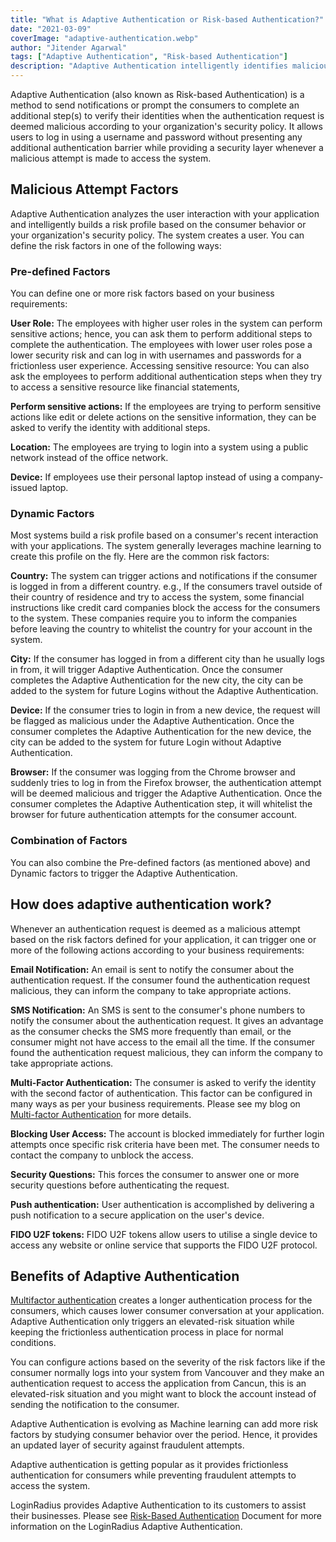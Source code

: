 ```yaml
---
title: "What is Adaptive Authentication or Risk-based Authentication?"
date: "2021-03-09"
coverImage: "adaptive-authentication.webp"
author: "Jitender Agarwal"
tags: ["Adaptive Authentication", "Risk-based Authentication"]
description: "Adaptive Authentication intelligently identifies malicious attempt based on the defined risk factors and prompt the consumers to complete an additional step to verify their identities"
--- 
```


Adaptive Authentication (also known as Risk-based Authentication) is a method to send notifications or prompt the consumers to complete an additional step(s) to verify their identities when the authentication request is deemed malicious according to your organization's security policy. It allows users to log in using a username and password without presenting any additional authentication barrier while providing a security layer whenever a malicious attempt is made to access the system. 

## Malicious Attempt Factors

Adaptive Authentication analyzes the user interaction with your application and intelligently builds a risk profile based on the consumer behavior or your organization's security policy. The system creates a user. You can define the risk factors in one of the following ways:

### Pre-defined Factors

You can define one or more risk factors based on your business requirements: 

**User Role:** The employees with higher user roles in the system can perform sensitive actions; hence, you can ask them to perform additional steps to complete the authentication. The employees with lower user roles pose a lower security risk and can log in with usernames and passwords for a frictionless user experience. 
Accessing sensitive resource: You can also ask the employees to perform additional authentication steps when they try to access a sensitive resource like financial statements, 

**Perform sensitive actions:** If the employees are trying to perform sensitive actions like edit or delete actions on the sensitive information, they can be asked to verify the identity with additional steps. 

**Location:** The employees are trying to login into a system using a public network instead of the office network. 

**Device:** If employees use their personal laptop instead of using a company-issued laptop. 

### Dynamic Factors

Most systems build a risk profile based on a consumer's recent interaction with your applications. The system generally leverages machine learning to create this profile on the fly. Here are the common risk factors: 

**Country:** The system can trigger actions and notifications if the consumer is logged in from a different country. e.g., If the consumers travel outside of their country of residence and try to access the system, some financial instructions like credit card companies block the access for the consumers to the system. These companies require you to inform the companies before leaving the country to whitelist the country for your account in the system. 

**City:** If the consumer has logged in from a different city than he usually logs in from, it will trigger Adaptive Authentication. Once the consumer completes the Adaptive Authentication for the new city, the city can be added to the system for future Logins without the Adaptive Authentication. 

**Device:** If the consumer tries to login in from a new device, the request will be flagged as malicious under the Adaptive Authentication. Once the consumer completes the Adaptive Authentication for the new device, the city can be added to the system for future Login without Adaptive Authentication. 

**Browser:** If the consumer was logging from the Chrome browser and suddenly tries to log in from the Firefox browser, the authentication attempt will be deemed malicious and trigger the Adaptive Authentication. Once the consumer completes the Adaptive Authentication step, it will whitelist the browser for future authentication attempts for the consumer account.

### Combination of Factors

You can also combine the Pre-defined factors (as mentioned above) and Dynamic factors to trigger the Adaptive Authentication.

## How does adaptive authentication work?

Whenever an authentication request is deemed as a malicious attempt based on the risk factors defined for your application, it can trigger one or more of the following actions  according to your business requirements:

**Email Notification:** An email is sent to notify the consumer about the authentication request. If the consumer found the authentication request malicious, they can inform the company to take appropriate actions. 

**SMS Notification:** An SMS is sent to the consumer's phone numbers to notify the consumer about the authentication request. It gives an advantage as the consumer checks the SMS more frequently than email, or the consumer might not have access to the email all the time. If the consumer found the authentication request malicious, they can inform the company to take appropriate actions. 

**Multi-Factor Authentication:** The consumer is asked to verify the identity with the second factor of authentication. This factor can be configured in many ways as per your business requirements. Please see my blog on [Multi-factor Authentication](https://www.loginradius.com/blog/engineering/why-mfa-important/) for more details.

**Blocking User Access:** The account is blocked immediately for further login attempts once specific risk criteria have been met. The consumer needs to contact the company to unblock the access. 

**Security Questions:** This forces the consumer to answer one or more security questions before authenticating the request.

**Push authentication:** User authentication is accomplished by delivering a push notification to a secure application on the user's device.

**FIDO U2F tokens:** FIDO U2F tokens allow users to utilise a single device to access any website or online service that supports the FIDO U2F protocol.


## Benefits of Adaptive Authentication

[Multifactor authentication](https://www.loginradius.com/blog/identity/2019/06/what-is-multi-factor-authentication/) creates a longer authentication process for the consumers, which causes lower consumer conversation at your application. Adaptive Authentication only triggers an elevated-risk situation while keeping the frictionless authentication process in place for normal conditions. 

You can configure actions based on the severity of the risk factors like if the consumer normally logs into your system from Vancouver and they make an authentication request to access the application from Cancun, this is an elevated-risk situation and you might want to block the account instead of sending the notification to the consumer. 

Adaptive Authentication is evolving as Machine learning can add more risk factors by studying consumer behavior over the period. Hence, it provides an updated layer of security against fraudulent attempts. 

Adaptive authentication is getting popular as it provides frictionless authentication for consumers while preventing fraudulent attempts to access the system. 

LoginRadius provides Adaptive Authentication to its customers to assist their businesses. Please see [Risk-Based Authentication](https://www.loginradius.com/docs/api/v2/admin-console/platform-security/risk-based-auth/) Document for more information on the LoginRadius Adaptive Authentication. 
